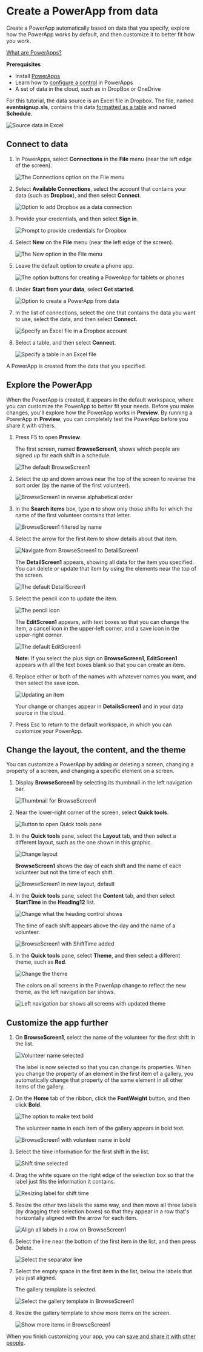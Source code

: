 <properties
	pageTitle="PowerApps: Create a Powerapp from an existing data set"
	description="In PowerApps, create a PowerApp automatically based on an existing set of data that you specify and then customize the UI to better suit your needs."
	services="powerapps"
	documentationCenter="na"
	authors="AFTOwen"
	manager="dwrede"
	editor=""
	tags=""/>

<tags
   ms.service="powerapps"
   ms.devlang="na"
   ms.topic="get-started-article"
   ms.tgt_pltfrm="na"
   ms.workload="na"
   ms.date="11/15/2015"
   ms.author="anneta"/>

# Create a PowerApp from data
Create a PowerApp automatically based on data that you specify, explore how the PowerApp works by default, and then customize it to better fit how you work.

[What are PowerApps?](http://www.kratosapps.com/tutorials)

**Prerequisites**

- Install [PowerApps](http://aka.ms/powerappsinstall )
- Learn how to [configure a control](get-started-test-drive.md#configure-a-control) in PowerApps
- A set of data in the cloud, such as in DropBox or OneDrive

For this tutorial, the data source is an Excel file in Dropbox. The file, named **eventsignup.xls**, contains this data [formatted as a table](https://support.office.com/en-us/article/Format-an-Excel-table-6789619F-C889-495C-99C2-2F971C0E2370) and named **Schedule**.

![Source data in Excel](./media/get-started-create-from-data/excel-source.jpg)

## Connect to data ##
1. In PowerApps, select **Connections** in the **File** menu (near the left edge of the screen).

	![The Connections option on the File menu](./media/get-started-create-from-data/file-connections.jpg)

1. Select **Available Connections**, select the account that contains your data (such as **Dropbox**), and then select **Connect**.

	![Option to add Dropbox as a data connection](./media/get-started-create-from-data/add-dropbox.jpg)

1. Provide your credentials, and then select **Sign in**.

	![Prompt to provide credentials for Dropbox](./media/get-started-create-from-data/dropbox-credentials.jpg)

1. Select **New** on the **File** menu (near the left edge of the screen).

	![The New option in the File menu](./media/get-started-create-from-data/file-new.jpg)

1. Leave the default option to create a phone app.

	![The option buttons for creating a PowerApp for tablets or phones](./media/get-started-create-from-data/phone-app.jpg)

1. Under **Start from your data**, select **Get started**.

	![Option to create a PowerApp from data](./media/get-started-create-from-data/create-from-data.jpg)

1. In the list of connections, select the one that contains the data you want to use, select the data, and then select **Connect**.

	![Specify an Excel file in a Dropbox account](./media/get-started-create-from-data/choose-excel-file.jpg)

1. Select a table, and then select **Connect**.

	![Specify a table in an Excel file](./media/get-started-create-from-data/choose-table.jpg)

A PowerApp is created from the data that you specified.

## Explore the PowerApp ##

When the PowerApp is created, it appears in the default workspace, where you can customize the PowerApp to better fit your needs. Before you make changes, you'll explore how the PowerApp works in **Preview**. By running a PowerApp in **Preview**, you can completely test the PowerApp before you share it with others.

1. Press F5 to open **Preview**.

	The first screen, named **BrowseScreen1**, shows which people are signed up for each shift in a schedule.

	![The default BrowseScreen1](./media/get-started-create-from-data/default-browsescreen.jpg)

1. Select the up and down arrows near the top of the screen to reverse the sort order (by the name of the first volunteer).

	![BrowseScreen1 in reverse alphabetical order](./media/get-started-create-from-data/browsescreen-sorted.jpg)

1. In the **Search items** box, type **n** to show only those shifts for which the name of the first volunteer contains that letter.

	![BrowseScreen1 filtered by name](./media/get-started-create-from-data/browsescreen-filtered.jpg)

1. Select the arrow for the first item to show details about that item.

	![Navigate from BrowseScreen1 to DetailScreen1](./media/get-started-create-from-data/right-arrow.jpg)

	The **DetailScreen1** appears, showing all data for the item you specified. You can delete or update that item by using the elements near the top of the screen.

	![The default DetailScreen1](./media/get-started-create-from-data/default-detailscreen.jpg)

1. Select the pencil icon to update the item.

	![The pencil icon](./media/get-started-create-from-data/pencil-icon.jpg)

	The **EditScreen1** appears, with text boxes so that you can change the item, a cancel icon in the upper-left corner, and a save icon in the upper-right corner.

	![The default EditScreen1](./media/get-started-create-from-data/default-editscreen.jpg)

	**Note:** If you select the plus sign on **BrowseScreen1**, **EditScreen1** appears with all the text boxes blank so that you can create an item.

1. Replace either or both of the names with whatever names you want, and then select the save icon.

	![Updating an item](./media/get-started-create-from-data/replace-name.jpg)

	Your change or changes appear in **DetailsScreen1** and in your data source in the cloud.

1. Press Esc to return to the default workspace, in which you can customize your PowerApp.

## Change the layout, the content, and the theme ##
You can customize a PowerApp by adding or deleting a screen, changing a property of a screen, and changing a specific element on a screen.

1. Display **BrowseScreen1** by selecting its thumbnail in the left navigation bar.

	![Thumbnail for BrowseScreen1](./media/get-started-create-from-data/browsescreen1-thumbnail.jpg)

1. Near the lower-right corner of the screen, select **Quick tools**.

	![Button to open Quick tools pane](./media/get-started-create-from-data/open-quick-tools.jpg)

1. In the **Quick tools** pane, select the **Layout** tab, and then select a different layout, such as the one shown in this graphic.

	![Change layout](./media/get-started-create-from-data/change-layout.jpg)

	**BrowseScreen1** shows the day of each shift and the name of each volunteer but not the time of each shift.

	![BrowseScreen1 in new layout, default](./media/get-started-create-from-data/new-layout-default.jpg)

1. In the **Quick tools** pane, select the **Content** tab, and then select **StartTime** in the **Heading12** list.

	![Change what the heading control shows](./media/get-started-create-from-data/change-heading.jpg)

	The time of each shift appears above the day and the name of a volunteer.

	![BrowseScreen1 with ShiftTime added](./media/get-started-create-from-data/list4-fixed.jpg)

1. In the **Quick tools** pane, select **Theme**, and then select a different theme, such as **Red**.

	![Change the theme](./media/get-started-create-from-data/change-theme.jpg)

	The colors on all screens in the PowerApp change to reflect the new theme, as the left navigation bar shows.

	![Left navigation bar shows all screens with updated theme](./media/get-started-create-from-data/new-theme.jpg)

## Customize the app further ##

1. On **BrowseScreen1**, select the name of the volunteer for the first shift in the list.

	![Volunteer name selected](./media/get-started-create-from-data/select-volunteer.jpg)

	The label is now selected so that you can change its properties. When you change the property of an element in the first item of a gallery, you automatically change that property of the same element in all other items of the gallery.

1. On the **Home** tab of the ribbon, click the **FontWeight** button, and then click **Bold**.

	![The option to make text bold](./media/get-started-create-from-data/label-bold.jpg)

	The volunteer name in each item of the gallery appears in bold text.

	![BrowseScreen1 with volunteer name in bold](./media/get-started-create-from-data/browsescreen-bold.jpg)

1. Select the time information for the first shift in the list.

	![Shift time selected](./media/get-started-create-from-data/select-shifttime.jpg)

1. Drag the white square on the right edge of the selection box so that the label just fits the information it contains.

	![Resizing label for shift time](./media/get-started-create-from-data/resize-shifttime.jpg)

1. Resize the other two labels the same way, and then move all three labels (by dragging their selection boxes) so that they appear in a row that's horizontally aligned with the arrow for each item.

	![Align all labels in a row on BrowseScreen1](./media/get-started-create-from-data/browsescreen-aligned.jpg)

1. Select the line near the bottom of the first item in the list, and then press Delete.

	![Select the separator line](./media/get-started-create-from-data/select-separator.jpg)

1. Select the empty space in the first item in the list, below the labels that you just aligned.

	The gallery template is selected.

	![Select the gallery template in BrowseScreen1](./media/get-started-create-from-data/select-browsescreen-template.jpg)

1. Resize the gallery template to show more items on the screen.

	![Show more items in BrowseScreen1](./media/get-started-create-from-data/browsescreen-condensed.jpg)

When you finish customizing your app, you can [save and share it with other people](get-started-test-drive.md#save-and-share-your-app).
